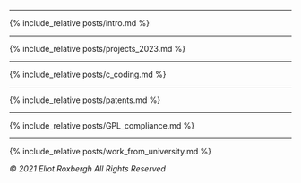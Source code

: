 
---
{% include_relative posts/intro.md %}

---
{% include_relative posts/projects_2023.md %}

---
{% include_relative posts/c_coding.md %}

---
{% include_relative posts/patents.md %}

---
{% include_relative posts/GPL_compliance.md %}

---
{% include_relative posts/work_from_university.md %}

_© 2021 Eliot Roxbergh All Rights Reserved_
